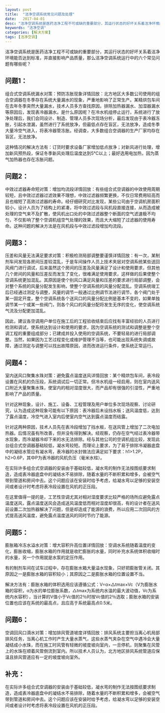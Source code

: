 ```yaml
---
layout: post
title:  "洁净空调系统常见问题及处理"
date:   2017-04-01
desc: "洁净空调系统是医药洁净工程不可或缺的重要部分，其运行状态的好坏关系着洁净环境能否达到标准，并直接影响产品质量，那么洁净空调系统运行中的六个常见问题有哪些呢？"
keywords: "洁净空调"
categories: [解决方案]
tags: [洁净空调]
---
```


洁净空调系统是医药洁净工程不可或缺的重要部分，其运行状态的好坏关系着洁净环境能否达到标准，并直接影响产品质量，那么洁净空调系统运行中的六个常见问题有哪些呢？

## 问题1：

组合式空调系统漏水对策：预防冻胀现象详情回放：北方地区大多数公司使用的组合空调器在冬季存在系统大量漏水的现象，严重地影响了正常生产。某精烘包车间在去年冬季突然大量漏水，技术人员多方查找原因，排除加热器漏水、加湿器漏水等原因后，发现表冷器漏水。是什么原因呢？在冷水机组停止运行，系统进行了放净处理后，我们会同设计、制造、管理人员多次现场分析，最后发现由于表冷器冻胀，引起水泄漏，虽然进行了系统放净，但最低点存在盲区，无法放净，造成冬季大量冷空气进入，将表冷器管冻胀。经调查，大多数组合空调器的生产厂家均存在盲区，无法放净。

这种情况的解决方法有：订货时要求设备厂家增加低点放净；对新风进行处理，增加新风预热段，保证冬季新风处理后温度达到5℃以上；最好选用电加热，因为蒸气加热器也存在冻胀问题。

## 问题2：

中效过滤器寿命短对策：增加均流段详情回放：有些组合式空调器的中效使用周期较短，且中效过滤器过滤效果不理想，中效过滤器频繁更换，不仅日常费用较高而且也缩短了高效过滤器的寿命。经仔细研究对比发现，某些公司由于空调机房面积较小，设计人员为了结构上的紧凑，将中效过滤段与风机段直接连接，从而造成被处理的空气来不及扩散，使风机出口处的中效过滤器整个断面的空气滤速极不均匀，不仅影响了整个空调机组空气处理的效果，而且大大缩短了过滤器的使用寿命。这种问题的解决方法是在风机段与中效过滤段增加均流段。

## 问题3：

压差和风量无法满足要求对策：积极检测局部调整要谨慎详情回放：有一次，某制剂车间发现各房间压差较混乱，于是车间操作人员上技术夹层对空调系统某些送回风阀门进行调试，后来虽然这个房间的压差及风量满足了设计和使用要求，但其他几个房间的风量和压差反而发生了变化，很难满足使用要求，这样做的后果使整个空调系统更加混乱。其原因是使个别风口满足风量和压差的要求进行局部调整，会对整个系统的风量分配发生影响，使整个空调系统的风量分配混乱。空调系统竣工后已经通过测定与调整，风量的调节一般通过比例调节法进行调节，各个阀门处于某一固定开度，整个空调系统各个送风口的风量分配比例是基本不变的，如果单独调节某一个或某一些阀门，则各个风口的风量分配将发生无序的变化，使空调系统气流及分配更加混乱。

因此，建议各空调用户单位在施工后的工程验收结束后应找有丰富经验的人员进行检测和调试，使系统达到设计和使用的要求，因为空调系统的测试和调整是整个空调工程的重要组成部分；已建成并投入使用的空调系统，不要轻易的进行局部调整。当然，如果因为工艺过程变化或维护管理不当等，也可能出现系统失调或故障，通过测定与调整可以找出故障原因，进而改进运行条件，使系统正常运行。

## 问题4：

室内送风口聚集水珠对策：避免露点温度送风详情回放：某个精烘包车间，表冷段设置在风机的负压段，系统调试后一切正常。但冷水机组一经启用，则在室内送风口附近大量聚集水珠，使室内的相对湿度很大，而产品却有很强的引湿性，严重地影响了产品的质量。

针对这种现象，设计、施工、设备、工程管理及用户单位多次现场观察、讨论研究，认为造成这种现象可能有以下原因：表冷器后未设挡水板；送风温度低，达到了露点温度，冷空气进入室内后使室内空气达到露点温度而结露。

针对这两种原因，技术人员先在表冷段增加了挡水板，在送风管上增加了二次电加热器。后情况虽有所改善，但并没有得到解决。经观察，仍存在空气经过表冷器带水现象，而冷凝器冷却下来的水无法排除。经与其他公司的空调机组比较，发现此台组合式空调器基础较低，凝水弯较短。而理论上要求，为了易于排除冷凝器底盘中的凝结水管应有凝水弯，表冷器的水封做法应满足如下要求：h1>1.2P，h2>0.6P，其中P为表冷器的风机负压（毫米水柱）。

在实际许多组合式空调器的安装由于基础较低，凝水弯的制作无法按图纸要求制造，造成表冷器底盘中的凝结水不易排除，随着水量的不断积累和增多，会被空气带到管道和房间中去。这个问题应该在安装时给予考虑，给凝水弯以足够的安装空间或者设计时考虑将表冷段设置在风机的正压段。

在这里值得一提的是，工艺性空调尤其对相对湿度要求比较严格的场所应避免露点温度送风，露点温度送风会造成送风温度低而相对湿度却很高，有的设计者在送风前设置二次加热器解决了问题，但是却造成了能源的浪费，所以应用二次回风的方式提高送风温度，避免露点温度送风的同时节约了能源。

## 问题5：

膨胀箱冷冻水溢水对策：增大容积升高位置详情回放：空调水系统随着温度的变化，膨胀收缩，膨胀水箱的作用就是收贮膨胀的水量，同时补充水系统体积收缩时的水量，另一个作用就是水泵的定压作用。

有的制剂车间在试车过程中，存在膨胀水箱大量溢水现象，只好把膨胀管关闭。其原因之一是膨胀水箱的容积较小；其原因之二是膨胀水箱的位置设置不当。

解决方法有：膨胀水箱的体积选用应该遵循公式：V=α×△tmax×Vc（V为膨胀水箱的容积，α为水的单位膨胀系数，△tmax为系统内水温的最大波动值，Vc为系统内水容积），当计算的V值小于Vc值的2％时按Vc值的2％选取；膨胀水箱的安装位置也应该在系统的最高点，且应高于系统最高点0.5米。

## 问题6：

空调回风口滴水对策：增加排风管道坡度详情回放：排风系统主要担当离心机局部排风任务，当离心机工作时产生大量水蒸气，这些水蒸气夹杂在空气中遇冷会大量凝结成小水珠，而在施工时风管有轻微的坡度坡向室内，一旦停机，则聚集在风管上的水珠在顺着风管倒流到室内。所以技术人员认为，北方地区排风系统管道应保温且排风管道应有一定的坡度坡向室外。

## 补充：

在实际许多组合式空调器的安装由于基础较低，凝水弯的制作无法按图纸要求制造，造成表冷器底盘中的凝结水不易排除，随着水量的不断积累和增多，会被空气带到管道和房间中去。这个问题应该在安装时给予考虑，给凝水弯以足够的安装空间或者设计时考虑将表冷段设置在风机的正压段。
